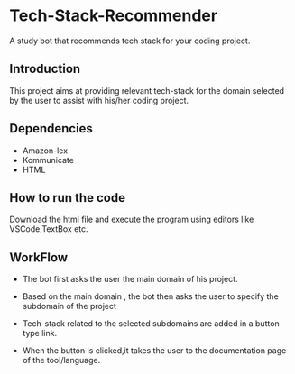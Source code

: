 # Tech-Stack-Recommender
A  study bot that recommends tech stack for your coding project.

## Introduction
This project aims at providing relevant tech-stack for the domain selected by the user to assist with his/her coding project.

## Dependencies
 * Amazon-lex
 * Kommunicate
 * HTML
 
 ## How to run the code
 Download the html file and execute the program using editors like VSCode,TextBox etc.
 
 
 ## WorkFlow
 
 * The bot first asks the user the main domain of his project.
 
 * Based on the main domain , the bot then asks the user to specify the subdomain of the project
 
 * Tech-stack related to the selected subdomains are added in a button type link.
 
 * When the button is clicked,it takes the user to the documentation page of the tool/language.
 

 
 
 
 
